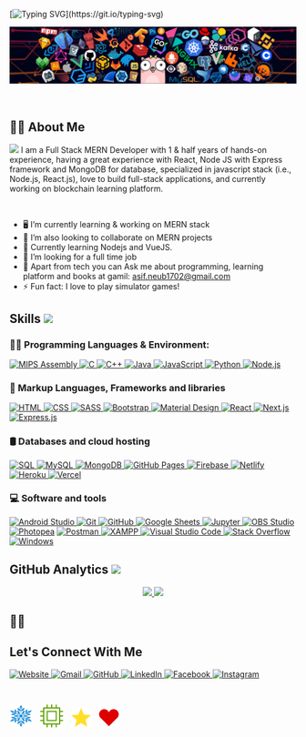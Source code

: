 [![Typing SVG](https://readme-typing-svg.herokuapp.com?font=Architects+Daughter&color=0BE881&lines=Hey+there!+Its+me+Asif+Muntasir.;I'm+learning+Full+Stack+Development...;I+also+a+CRAZY+JavaScript+fan...;Stay+with+me!)](https://git.io/typing-svg)

![](https://raw.githubusercontent.com/asifmuntasir/asifmuntasir/master/header_.png)

<br>

## :man_student: About Me

<div>
  
  <p>
  <img src = "https://raw.githubusercontent.com/MartinHeinz/MartinHeinz/master/wave.gif" width = 30px> I am a Full Stack MERN Developer with 1 & half years of hands-on experience, having a great experience with React, Node JS with Express framework and MongoDB for database, specialized in javascript stack (i.e., Node.js, React.js), love to build full-stack applications, and currently working on blockchain learning platform. 
  </p>

  <br>

<ul>
  <li>🖥️ I’m currently learning & working on MERN stack</li>
  <li>👯 I’m also looking to collaborate on MERN projects</li>
  <li>🌱 Currently learning Nodejs and VueJS.</li>
  <li>🤔 I’m looking for a full time job</li>
  <li>💬 Apart from tech you can Ask me about programming, learning platform and books at gamil: <a href="mailto:asif.neub1702@gmail.com">asif.neub1702@gmail.com</a> </li>
  <!-- <li>📫 Reach me through Linkedin: <a href="asif.neub1702@gmail.com">asif.neub1702@gmail.com</a></li> -->
  <li>⚡ Fun fact: I love to play simulator games!</li>
</ul>  

</div> 


<h2> Skills <img src = "https://media2.giphy.com/media/QssGEmpkyEOhBCb7e1/giphy.gif?cid=ecf05e47a0n3gi1bfqntqmob8g9aid1oyj2wr3ds3mg700bl&rid=giphy.gif" width = 32px> </h2>


### 👨‍💻 Programming Languages & Environment: <br> 

<p>

  <a href="https://github.com/search?q=user%3ADenverCoder1+language%3Aassembly"><img alt="MIPS Assembly" src="https://custom-icon-badges.herokuapp.com/badge/Assembly-525252.svg?logo=asm-hex&logoColor=white">
  </a>
  <a href="https://www.tutorialspoint.com/cprogramming/index.htm" target="_blank"> 
    <img alt="C" src="https://custom-icon-badges.herokuapp.com/badge/C-03599C.svg?logo=c-in-hexagon&logoColor=white">
  </a>
  <a href="https://www.w3schools.com/CPP/default.asp" target="_blank"> 
    <img alt="C++" src="https://custom-icon-badges.herokuapp.com/badge/C++-9C033A.svg?logo=cpp2&logoColor=white">
  </a>
  <a href="https://www.java.com" target="_blank"> 
    <img alt="Java" src="https://custom-icon-badges.herokuapp.com/badge/Java-007396.svg?logo=java&logoColor=white">
  </a>
  <a href="https://www.javascript.com/" target="_blank"> 
    <img alt="JavaScript" src="https://img.shields.io/badge/JavaScript-F7DF1E.svg?logo=javascript&logoColor=black">
  </a>
  <a href="https://www.python.org" target="_blank">
    <img alt="Python" src="https://img.shields.io/badge/Python-14354C.svg?logo=python&logoColor=white">
  </a>
  <a href="https://github.com/search?q=user%3ADenverCoder1+language%3Ajavascript"><img alt="Node.js" src="https://img.shields.io/badge/Node.js-43853D.svg?logo=node.js&logoColor=white">
  </a>

</p>

### 🧰 Markup Languages, Frameworks and libraries

<p>

  <a href="https://github.com/search?q=user%3ADenverCoder1+language%3Ahtml"><img alt="HTML" src="https://img.shields.io/badge/HTML-E34F26.svg?logo=html5&logoColor=white">
  </a>
  <a href="https://github.com/search?q=user%3ADenverCoder1+language%3Acss"><img alt="CSS" src="https://img.shields.io/badge/CSS-1572B6.svg?logo=css3&logoColor=white">
  </a>
  <a href="https://github.com/search?q=user%3ADenverCoder1+language%3Asass"><img alt="SASS" src="https://img.shields.io/badge/Sass-hotpink.svg?logo=SASS&logoColor=white">
  </a>
  <a href="#"><img alt="Bootstrap" src="https://img.shields.io/badge/Bootstrap-7952B3.svg?logo=bootstrap&logoColor=white">
  </a>
  <a href="#"><img alt="Material Design" src="https://img.shields.io/badge/Material%20Design-0081CB.svg?logo=material-design&logoColor=white">
  </a>
  <a href="#"><img alt="React" src="https://img.shields.io/badge/React-20232a.svg?logo=react&logoColor=%2361DAFB">
  </a>
  <a href="#"><img alt="Next.js" src="https://img.shields.io/badge/Next.js-404d59.svg?logo=next.js&logoColor=white">
  </a>
  <a href="#"><img alt="Express.js" src="https://img.shields.io/badge/Express.js-dfe6e9.svg?logo=express&logoColor=black">
  </a>

</p>

### 🛢 Databases and cloud hosting

<p>

  <a href="https://github.com/search?q=user%3ADenverCoder1+language%3Asql"><img alt="SQL" src="https://custom-icon-badges.herokuapp.com/badge/SQL-025E8C.svg?logo=database&logoColor=white">
  </a>
  <a href="#"><img alt="MySQL" src="https://img.shields.io/badge/MySQL-00000F?style=flat&logo=mysql&logoColor=white">
  </a>
  <a href="#"><img alt="MongoDB" src ="https://img.shields.io/badge/MongoDB-4ea94b.svg?logo=mongodb&logoColor=white">
  </a>
  <a href="#"><img alt="GitHub Pages" src="https://img.shields.io/badge/GitHub%20Pages-327FC7.svg?logo=github&logoColor=white">
  </a>
  <a href="#"><img alt="Firebase" src="https://img.shields.io/badge/firebase-ffca28?style=flat&logo=firebase&logoColor=black">
  </a>
  <a href="#"><img alt="Netlify" src="https://img.shields.io/badge/Netlify-ffffff.svg?logo=netlify&logoColor=4C9BBF">
  </a>
  <a href="#"><img alt="Heroku" src="https://img.shields.io/badge/Heroku-430098.svg?logo=heroku&logoColor=white">
  </a>
  <a href="#"><img alt="Vercel" src="https://img.shields.io/badge/Vercel-000000.svg?logo=vercel&logoColor=white">
  </a>

</p>


### 💻 Software and tools

<p>
    <a href="#"><img alt="Android Studio" src="https://img.shields.io/badge/Android%20Studio-008678.svg?logo=android-studio&logoColor=white">
    </a>
    <a href="#"><img alt="Git" src="https://img.shields.io/badge/Git-F05033.svg?logo=git&logoColor=white">
    </a>
    <a href="#"><img alt="GitHub" src="https://img.shields.io/badge/GitHub-181717?style=flat&logo=github">
    </a>
    <a href="#"><img alt="Google Sheets" src="https://img.shields.io/badge/Google%20Sheets-34A853.svg?logo=google%20sheets&logoColor=white">
    </a>
    <a href="#"><img alt="Jupyter" src="https://img.shields.io/badge/Jupyter-F37626.svg?logo=Jupyter&logoColor=white">
    </a>
    <a href="#"><img alt="OBS Studio" src="https://img.shields.io/badge/-OBS%20Studio-302E31?logo=obs-studio&logoColor=white">
    </a>
    <a href="#"><img alt="Photopea" src="https://img.shields.io/badge/Photopea-18A497?logo=photopea&logoColor=white"></a>
    <a href="#"><img alt="Postman" src="https://img.shields.io/badge/Postman-FF6C37?logo=postman&logoColor=white">
    </a>
    <a href="#"><img alt="XAMPP" src="https://img.shields.io/badge/Xampp-F37623?style=flat&logo=xampp&logoColor=white">
    </a>
    <a href="#"><img alt="Visual Studio Code" src="https://img.shields.io/badge/Visual%20Studio%20Code-0078d7.svg?logo=visual-studio-code&logoColor=white">
    </a>
    <a href="#"><img alt="Stack Overflow" src="https://img.shields.io/badge/-Stack%20Overflow-FE7A16?logo=stack-overflow&logoColor=white">
    </a>
    <a href="#"><img alt="Windows" src="https://img.shields.io/badge/Windows-0078D6?style=flat&logo=windows&logoColor=white">
    </a>

</p>


<h2>GitHub Analytics  <img src = "https://i.pinimg.com/originals/65/c4/f4/65c4f452571be1261e9c623f7da488ac.gif" width = 35px></h2>

<p align="center">

  <a href="https://github.com/asifmuntasir">
    <img height="180em" src="https://github-readme-stats-eight-theta.vercel.app/api?username=asifmuntasir&show_icons=true&theme=algolia&include_all_commits=true&count_private=true"/>
    <img height="180em" src="https://github-readme-stats-eight-theta.vercel.app/api/top-langs/?username=asifmuntasir&layout=compact&langs_count=10&theme=algolia"/>
  </a>

</p>


## 🙋‍♀️ <h2>Let's Connect With Me</h2>

<p align="center">

  <a href="https://asifmuntasir.github.io/"><img src="https://img.icons8.com/bubbles/50/000000/web.png" alt="Website"/>
  </a>
	<a href="mailto:asif.neub1702@gmail.com"><img src="https://img.icons8.com/bubbles/50/000000/gmail.png" alt="Gmail"/>
  </a>
	<a href="https://github.com/asifmuntasir"><img src="https://img.icons8.com/bubbles/50/000000/github.png" alt="GitHub"/>
  </a>
	<a href="https://linkedin.com/in/asif-muntasir-shuaib"><img src="https://img.icons8.com/bubbles/50/000000/linkedin.png" alt="LinkedIn"/>
  </a>
	<a href="https://www.facebook.com/muntasir.asif.79"><img src="https://img.icons8.com/bubbles/50/000000/facebook-new.png" alt="Facebook"/>
  </a>
	<a href="https://www.instagram.com/asif_9602/"><img src="https://img.icons8.com/bubbles/50/000000/instagram.png" alt="Instagram"/>
  </a>
<!-- 	<a href="https://www.youtube.com/channel/UC7V1Gm8V0kRLp_EHB8aDj2A"><img src="https://img.icons8.com/bubbles/50/000000/youtube.png" alt="Youtube"/>
  </a> -->
	
</p>

<br />


<a href='https://archiveprogram.github.com/'><img src='https://raw.githubusercontent.com/acervenky/animated-github-badges/master/assets/acbadge.gif' width='40' height='40'></a> <a href='https://docs.github.com/en/developers'><img src='https://raw.githubusercontent.com/acervenky/animated-github-badges/master/assets/devbadge.gif' width='40' height='40'></a> <a href='https://stars.github.com/'><img src='https://raw.githubusercontent.com/acervenky/animated-github-badges/master/assets/starbadge.gif' width='35' height='35'></a> <a href='https://docs.github.com/en/github/supporting-the-open-source-community-with-github-sponsors'><img src='https://raw.githubusercontent.com/acervenky/animated-github-badges/master/assets/sponsorbadge.gif' width='35' height='35'></a> 
 

